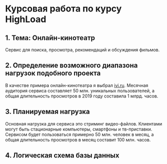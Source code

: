 # Курсовая работа по курсу HighLoad
## 1. Тема: Онлайн-кинотеатр
Сервис для поиска, просмотра, рекомендаций и обсуждения фильмов.
## 2. Определение возможного диапазона нагрузок подобного проекта
В качестве примера онлайн-кинотеатра я выбрал [ivi.ru](http://ivi.ru). Месячная аудитория сервиса составляет 50 млн. уникальных пользователей, а общая длительность просмотров в 2019 году составила 1 млрд. часов.
## 3. Планируемая нагрузка
Основная нагрузка для сервиса это стриминг видео-файлов. Клиентами могут быть стационарные компьютеры, смартфоны и тв-приставки. Сервисом будет пользоваться примерно 50 млн. человек в месяц, а общая длительность просмотров в месяц составит 100 млн. часов.
## 4. Логическая схема базы данных

